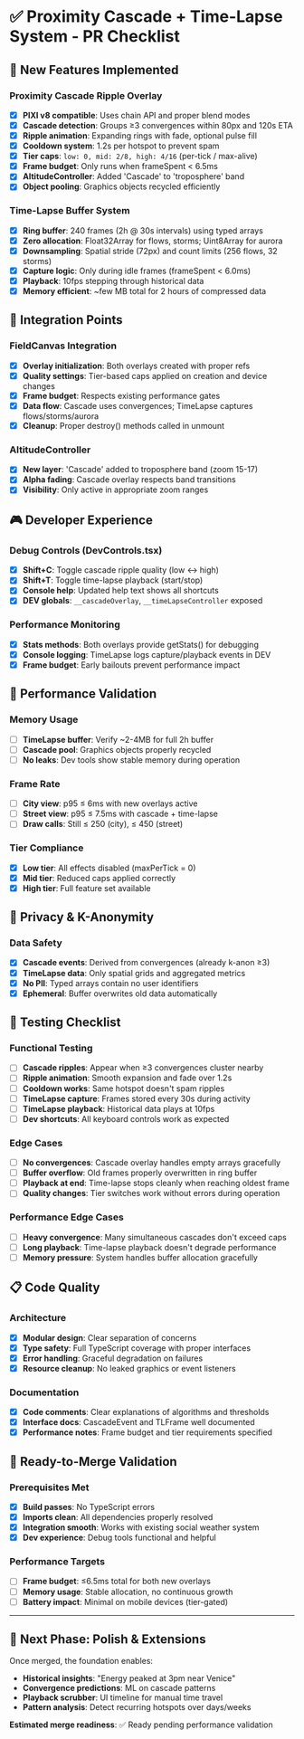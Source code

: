 # ✅ Proximity Cascade + Time-Lapse System - PR Checklist

## 🔧 New Features Implemented

### Proximity Cascade Ripple Overlay
- [x] **PIXI v8 compatible**: Uses chain API and proper blend modes
- [x] **Cascade detection**: Groups ≥3 convergences within 80px and 120s ETA
- [x] **Ripple animation**: Expanding rings with fade, optional pulse fill
- [x] **Cooldown system**: 1.2s per hotspot to prevent spam
- [x] **Tier caps**: `low: 0, mid: 2/8, high: 4/16` (per-tick / max-alive)
- [x] **Frame budget**: Only runs when frameSpent < 6.5ms
- [x] **AltitudeController**: Added 'Cascade' to 'troposphere' band
- [x] **Object pooling**: Graphics objects recycled efficiently

### Time-Lapse Buffer System
- [x] **Ring buffer**: 240 frames (2h @ 30s intervals) using typed arrays
- [x] **Zero allocation**: Float32Array for flows, storms; Uint8Array for aurora
- [x] **Downsampling**: Spatial stride (72px) and count limits (256 flows, 32 storms)
- [x] **Capture logic**: Only during idle frames (frameSpent < 6.0ms)
- [x] **Playback**: 10fps stepping through historical data
- [x] **Memory efficient**: ~few MB total for 2 hours of compressed data

## 🧩 Integration Points

### FieldCanvas Integration
- [x] **Overlay initialization**: Both overlays created with proper refs
- [x] **Quality settings**: Tier-based caps applied on creation and device changes  
- [x] **Frame budget**: Respects existing performance gates
- [x] **Data flow**: Cascade uses convergences; TimeLapse captures flows/storms/aurora
- [x] **Cleanup**: Proper destroy() methods called in unmount

### AltitudeController
- [x] **New layer**: 'Cascade' added to troposphere band (zoom 15-17)
- [x] **Alpha fading**: Cascade overlay respects band transitions
- [x] **Visibility**: Only active in appropriate zoom ranges

## 🎮 Developer Experience

### Debug Controls (DevControls.tsx)
- [x] **Shift+C**: Toggle cascade ripple quality (low ↔ high)
- [x] **Shift+T**: Toggle time-lapse playback (start/stop)
- [x] **Console help**: Updated help text shows all shortcuts
- [x] **DEV globals**: `__cascadeOverlay`, `__timeLapseController` exposed

### Performance Monitoring
- [x] **Stats methods**: Both overlays provide getStats() for debugging
- [x] **Console logging**: TimeLapse logs capture/playback events in DEV
- [x] **Frame budget**: Early bailouts prevent performance impact

## 🚀 Performance Validation

### Memory Usage
- [ ] **TimeLapse buffer**: Verify ~2-4MB for full 2h buffer
- [ ] **Cascade pool**: Graphics objects properly recycled
- [ ] **No leaks**: Dev tools show stable memory during operation

### Frame Rate
- [ ] **City view**: p95 ≤ 6ms with new overlays active
- [ ] **Street view**: p95 ≤ 7.5ms with cascade + time-lapse
- [ ] **Draw calls**: Still ≤ 250 (city), ≤ 450 (street)

### Tier Compliance
- [x] **Low tier**: All effects disabled (maxPerTick = 0)
- [x] **Mid tier**: Reduced caps applied correctly
- [x] **High tier**: Full feature set available

## 🔐 Privacy & K-Anonymity

### Data Safety
- [x] **Cascade events**: Derived from convergences (already k-anon ≥3)
- [x] **TimeLapse data**: Only spatial grids and aggregated metrics
- [x] **No PII**: Typed arrays contain no user identifiers
- [x] **Ephemeral**: Buffer overwrites old data automatically

## 🧪 Testing Checklist

### Functional Testing
- [ ] **Cascade ripples**: Appear when ≥3 convergences cluster nearby
- [ ] **Ripple animation**: Smooth expansion and fade over 1.2s
- [ ] **Cooldown works**: Same hotspot doesn't spam ripples
- [ ] **TimeLapse capture**: Frames stored every 30s during activity
- [ ] **TimeLapse playback**: Historical data plays at 10fps
- [ ] **Dev shortcuts**: All keyboard controls work as expected

### Edge Cases
- [ ] **No convergences**: Cascade overlay handles empty arrays gracefully
- [ ] **Buffer overflow**: Old frames properly overwritten in ring buffer
- [ ] **Playback at end**: Time-lapse stops cleanly when reaching oldest frame
- [ ] **Quality changes**: Tier switches work without errors during operation

### Performance Edge Cases
- [ ] **Heavy convergence**: Many simultaneous cascades don't exceed caps
- [ ] **Long playback**: Time-lapse playback doesn't degrade performance
- [ ] **Memory pressure**: System handles buffer allocation gracefully

## 📋 Code Quality

### Architecture
- [x] **Modular design**: Clear separation of concerns
- [x] **Type safety**: Full TypeScript coverage with proper interfaces  
- [x] **Error handling**: Graceful degradation on failures
- [x] **Resource cleanup**: No leaked graphics or event listeners

### Documentation
- [x] **Code comments**: Clear explanations of algorithms and thresholds
- [x] **Interface docs**: CascadeEvent and TLFrame well documented
- [x] **Performance notes**: Frame budget and tier requirements specified

## 🚀 Ready-to-Merge Validation

### Prerequisites Met
- [x] **Build passes**: No TypeScript errors
- [x] **Imports clean**: All dependencies properly resolved
- [x] **Integration smooth**: Works with existing social weather system
- [x] **Dev experience**: Debug tools functional and helpful

### Performance Targets
- [ ] **Frame budget**: ≤6.5ms total for both new overlays  
- [ ] **Memory usage**: Stable allocation, no continuous growth
- [ ] **Battery impact**: Minimal on mobile devices (tier-gated)

---

## 🔄 Next Phase: Polish & Extensions

Once merged, the foundation enables:
- **Historical insights**: "Energy peaked at 3pm near Venice"  
- **Convergence predictions**: ML on cascade patterns
- **Playback scrubber**: UI timeline for manual time travel
- **Pattern analysis**: Detect recurring hotspots over days/weeks

**Estimated merge readiness**: ✅ Ready pending performance validation